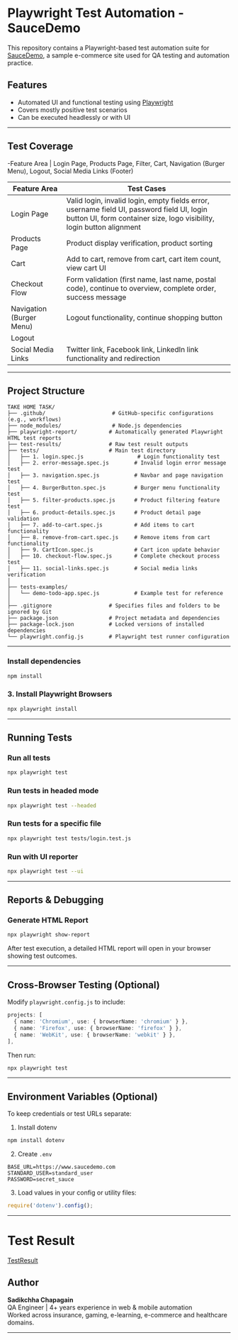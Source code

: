 
# Playwright Test Automation - SauceDemo

This repository contains a Playwright-based test automation suite for [SauceDemo](https://www.saucedemo.com), a sample e-commerce site used for QA testing and automation practice.


## Features

- Automated UI and functional testing using [Playwright](https://playwright.dev/)
- Covers mostly positive test scenarios
- Can be executed headlessly or with UI

---

## Test Coverage

-Feature Area | Login Page, Products Page, Filter, Cart, Navigation (Burger Menu), Logout, Social Media Links (Footer) 

| Feature Area             | Test Cases                                                                 |
|--------------------------|-----------------------------------------------------------------------------|
| Login Page               | Valid login, invalid login, empty fields error, username field UI, password field UI, login button UI, form container size, logo visibility, login button alignment |
| Products Page            | Product display verification, product sorting                                                                    |
| Cart                     | Add to cart, remove from cart, cart item count, view cart UI                                                      |
| Checkout Flow            | Form validation (first name, last name, postal code), continue to overview, complete order, success message       |
| Navigation (Burger Menu) | Logout functionality, continue shopping button                                                                    |
| Logout                   |    |
| Social Media Links       | Twitter link, Facebook link, LinkedIn link functionality and redirection                                          |

---

## Project Structure

```
TAKE HOME TASK/
├── .github/                     # GitHub-specific configurations (e.g., workflows)
├── node_modules/                # Node.js dependencies
├── playwright-report/          # Automatically generated Playwright HTML test reports
├── test-results/               # Raw test result outputs
├── tests/                      # Main test directory
│   ├── 1. login.spec.js                 # Login functionality test
│   ├── 2. error-message.spec.js        # Invalid login error message test
│   ├── 3. navigation.spec.js           # Navbar and page navigation test
│   ├── 4. BurgerButton.spec.js         # Burger menu functionality test
│   ├── 5. filter-products.spec.js      # Product filtering feature test
│   ├── 6. product-details.spec.js      # Product detail page validation
│   ├── 7. add-to-cart.spec.js          # Add items to cart functionality
│   ├── 8. remove-from-cart.spec.js     # Remove items from cart functionality
│   ├── 9. CartIcon.spec.js             # Cart icon update behavior
│   ├── 10. checkout-flow.spec.js       # Complete checkout process test
│   ├── 11. social-links.spec.js        # Social media links verification
│
├── tests-examples/
│   └── demo-todo-app.spec.js           # Example test for reference
│
├── .gitignore                  # Specifies files and folders to be ignored by Git
├── package.json                # Project metadata and dependencies
├── package-lock.json           # Locked versions of installed dependencies
└── playwright.config.js        # Playwright test runner configuration

```

---



### Install dependencies

```bash
npm install
```

### 3. Install Playwright Browsers

```bash
npx playwright install
```

---

## Running Tests

### Run all tests

```bash
npx playwright test
```

### Run tests in headed mode

```bash
npx playwright test --headed
```

### Run tests for a specific file

```bash
npx playwright test tests/login.test.js
```

### Run with UI reporter

```bash
npx playwright test --ui
```

---

## Reports & Debugging

### Generate HTML Report

```bash
npx playwright show-report
```

After test execution, a detailed HTML report will open in your browser showing test outcomes.

---

## Cross-Browser Testing (Optional)

Modify `playwright.config.js` to include:

```ts
projects: [
  { name: 'Chromium', use: { browserName: 'chromium' } },
  { name: 'Firefox', use: { browserName: 'firefox' } },
  { name: 'WebKit', use: { browserName: 'webkit' } },
],
```

Then run:

```bash
npx playwright test
```

---

## Environment Variables (Optional)

To keep credentials or test URLs separate:

1. Install dotenv
```bash
npm install dotenv
```

2. Create `.env`
```env
BASE_URL=https://www.saucedemo.com
STANDARD_USER=standard_user
PASSWORD=secret_sauce
```

3. Load values in your config or utility files:
```ts
require('dotenv').config();
```


---

# Test Result 
[TestResult](https://docs.google.com/spreadsheets/d/1P1sj_T6DnaV8ZSfWwSbaz0cGgxG5OsQE4R4Sb4-r960/edit?gid=0#gid=0)


## Author

**Sadikchha Chapagain**  
QA Engineer | 4+ years experience in web & mobile automation  
Worked across insurance, gaming, e-learning, e-commerce and healthcare domains.

---

